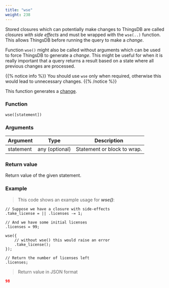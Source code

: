 ```yaml
---
title: "wse"
weight: 238
---
```


Stored closures which can potentially make changes to ThingsDB are called
*closures with side effects* and must be wrapped with the `wse(..)` function.
This allows ThingsDB before running the query to make a *change*.

Function `wse()` might also be called without arguments which can be used to force ThingsDB
to generate a *change*. This might be useful for when it is really important that a query
returns a result based on a state where all previous changes are processed.

{{% notice info %}}
You should use `wse` only when required, otherwise this would lead to unnecessary changes.
{{% /notice %}}

This function generates a [change](../../overview/changes).

### Function

`wse([statement])`

### Arguments

Argument | Type | Description
-------- | ---- | -----------
statement | any (optional) | Statement or block to wrap.

### Return value

Return value of the given statement.

### Example

> This code shows an example usage for ***wse()***:

```thingsdb,json_response
// Suppose we have a closure with side-effects
.take_license = || .licenses -= 1;

// And we have some initial licenses
.licenses = 99;

wse({
    // without wse() this would raise an error
    .take_license();
});

// Return the number of licenses left
.licenses;
```

> Return value in JSON format

```json
98
```
